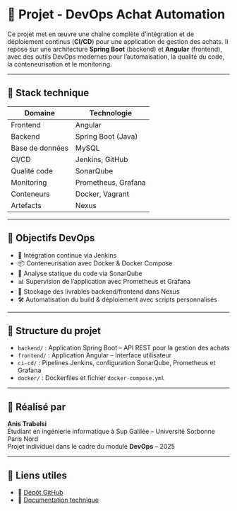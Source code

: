 # 🛒 Projet - DevOps Achat Automation 

Ce projet met en œuvre une chaîne complète d’intégration et de déploiement continus (**CI/CD**) pour une application de gestion des achats. Il repose sur une architecture **Spring Boot** (backend) et **Angular** (frontend), avec des outils DevOps modernes pour l’automaisation, la qualité du code, la conteneurisation et le monitoring.

---

## 🧱 Stack technique

| Domaine        | Technologie        |
|----------------|--------------------|
| Frontend       | Angular            |
| Backend        | Spring Boot (Java) |
| Base de données| MySQL              |
| CI/CD          | Jenkins, GitHub    |
| Qualité code   | SonarQube          |
| Monitoring     | Prometheus, Grafana|
| Conteneurs     | Docker, Vagrant    |
| Artefacts      | Nexus              |

---

## 🚀 Objectifs DevOps

- 🔄 Intégration continue via Jenkins
- 📦 Conteneurisation avec Docker & Docker Compose
- 🧪 Analyse statique du code via SonarQube
- 📊 Supervision de l’application avec Prometheus et Grafana
- 📁 Stockage des livrables backend/frontend dans Nexus
- 🛠 Automatisation du build & déploiement avec scripts personnalisés

---

## 📂 Structure du projet

- `backend/` : Application Spring Boot – API REST pour la gestion des achats
- `frontend/` : Application Angular – Interface utilisateur
- `ci-cd/` : Pipelines Jenkins, configuration SonarQube, Prometheus et Grafana
- `docker/` : Dockerfiles et fichier `docker-compose.yml`

---

## 🙋 Réalisé par

**Anis Trabelsi**  
Étudiant en ingénierie informatique à Sup Galilée – Université Sorbonne Paris Nord  
Projet individuel dans le cadre du module **DevOps** – 2025

---

## 📎 Liens utiles

- 🔗 [Dépôt GitHub](https://github.com/AnisTrabelsi/devops-achat-automation-anistrabelsi)
- 📄 [Documentation technique](docs/)

